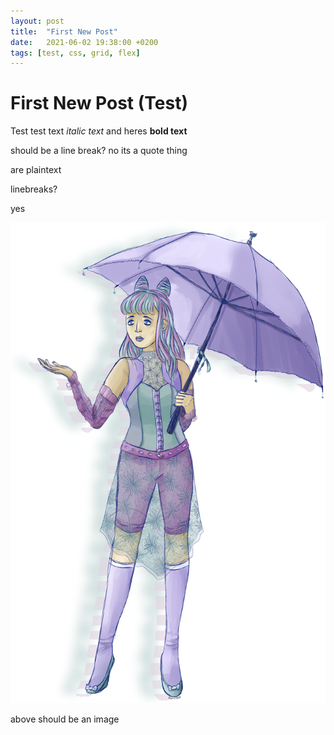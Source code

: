 ```yaml
---
layout: post
title:  "First New Post"
date:   2021-06-02 19:38:00 +0200
tags: [test, css, grid, flex]
---
```


# First New Post (Test)

Test test text *italic text* and heres **bold text** 
>
should be a line break? no its a quote thing


are plaintext


linebreaks?

yes

![Dami](/images/Dami_2021.png)

above should be an image